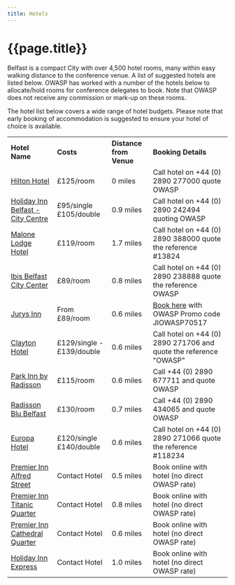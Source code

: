 ```yaml
---
title: Hotels
---
```


# {{page.title}}

Belfast is a compact City with over 4,500 hotel rooms, many within easy walking distance to the conference venue. A list of suggested hotels are listed below. OWASP has worked with a number of the hotels below to allocate/hold rooms for conference delegates to book. Note that OWASP does not receive any commission or mark-up on these rooms.

The hotel list below covers a wide range of hotel budgets. Please note that early booking of accommodation is suggested to ensure your hotel of choice is available.

<table style="text-align: left;">
<tr><th>Hotel Name</th><th>Costs</th><th>Distance from Venue</th><th>Booking Details</th></tr>
<tr><td><a href="http://www3.hilton.com/en/hotels/united-kingdom/hilton-belfast-BFSHITW/index.html">Hilton Hotel</a></td><td>£125/room</td><td>0 miles</td><td>Call hotel on +44 (0) 2890 277000 quote OWASP</td></tr>
<tr><td><a href="https://www.ihg.com/holidayinn/hotels/gb/en/belfast/bfsas/hoteldetail">Holiday Inn Belfast - City Centre</a></td><td>£95/single<br>
	£105/double</td><td>0.9 miles</td><td>Call hotel on +44 (0) 2890 242494 quoting OWASP</td></tr>
<tr><td><a href="http://www.malonelodgehotelbelfast.com/en/">Malone Lodge Hotel</a></td><td>£119/room</td><td>1.7 miles</td><td>Call hotel on +44 (0) 2890 388000 quote the
reference #13824</td></tr>
<tr><td><a href="http://www.ibisbelfastcity.com/">Ibis Belfast City Center</a></td><td>£89/room</td><td>0.8 miles</td><td>Call hotel on +44 (0) 2890 238888 quote the reference OWASP
</td></tr>
<tr><td><a href="https://www.jurysinns.com/hotels/belfast">Jurys Inn</a></td><td>From £89/room</td><td>0.6 miles</td><td><a href="https://www.jurysinns.com/hotels/belfast?tmad=c&tmcampid=74&tmplaceref=e&tmclickref=jurys%20inn%20belfast&gclid=CMy33YLPnNACFUk6gQodfgMPGQ&gclsrc=aw.ds">Book here</a> with OWASP Promo code JIOWASP70517</td></tr>
<tr><td><a href="http://www.claytonhotelbelfast.com/">Clayton Hotel</a></td><td>£129/single - £139/double</td><td>0.6 miles</td><td>Call hotel on +44 (0) 2890 271706 and quote the reference "OWASP"</td></tr>
<tr><td><a href="https://www.parkinn.co.uk/hotel-belfast">Park Inn by Radisson</a></td><td>£115/room</td><td>0.6 miles</td><td>Call +44 (0) 2890 677711 and quote OWASP</td></tr>
<tr><td><a href="https://www.radissonblu.com/en/hotel-belfast">Radisson Blu Belfast</a></td><td>£130/room</td><td>0.7 miles</td><td>Call +44 (0) 2890 434065 and quote OWASP</td></tr>
<tr><td><a href="http://www.hastingshotels.com/europa-belfast/">Europa Hotel</a></td><td>£120/single<br>£140/double</td><td>0.6 miles</td><td>Call hotel on +44 (0) 2890 271066 quote the reference #118234</td></tr>
<tr><td><a href="http://www.premierinn.com/gb/en/hotels/northern-ireland/antrim/belfast/belfast-city-centre-alfred-street.html">Premier Inn Alfred Street</a></td><td>Contact Hotel</td><td>0.5 miles</td><td>Book online with hotel (no direct OWASP rate)</td></tr>
<tr><td><a href="http://www.premierinn.com/gb/en/hotels/northern-ireland/antrim/belfast/belfast-titanic-quarter.html">Premier Inn Titanic Quarter</a></td><td>Contact Hotel</td><td>0.8 miles</td><td>Book online with hotel (no direct OWASP rate)
</td></tr>
<tr><td><a href="http://www.premierinn.com/gb/en/hotels/northern-ireland/antrim/belfast/belfast-city-cathedral-quarter.html">Premier Inn Cathedral Quarter</a></td><td>Contact Hotel</td><td>0.6 miles</td><td>Book online with hotel (no direct OWASP rate)</td></tr>
<tr><td><a href="http://www.hiexpressbelfast.com/">Holiday Inn Express</a></td><td>Contact Hotel</td><td>1.0 miles</td><td>Book online with hotel
(no direct OWASP rate)</td></tr>
</table>

